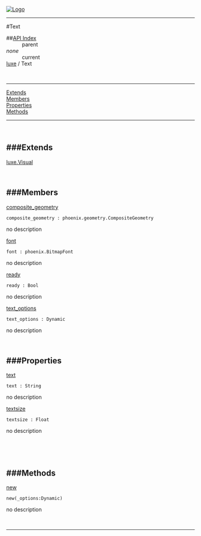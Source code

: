 
[![Logo](../../images/logo.png)](../../index.html)

---

#Text


##[API Index](../../api/index.html#luxe)   
&emsp;&emsp;&emsp;parent    
_none_   
&emsp;&emsp;&emsp;current    
[luxe](./) / Text

<br/>

---


[Extends](#Extends)   
[Members](#Members)   
[Properties](#Properties)   
[Methods](#Methods)   


---

&nbsp;   

<a class="lift" name="Extends" ></a>
###Extends   
---
<a class="lift" name="luxe.Visual" href="{{{rel_path}}}api/luxe/Visual.html">luxe.Visual</a>

&nbsp;   

<a class="lift" name="Members" ></a>
###Members   
---
<a class="lift" name="composite_geometry" href="#composite_geometry">composite_geometry</a>



`composite_geometry : phoenix.geometry.CompositeGeometry`

<span class="small_desc_flat"> no description </span>   

<a class="lift" name="font" href="#font">font</a>



`font : phoenix.BitmapFont`

<span class="small_desc_flat"> no description </span>   

<a class="lift" name="ready" href="#ready">ready</a>



`ready : Bool`

<span class="small_desc_flat"> no description </span>   

<a class="lift" name="text_options" href="#text_options">text_options</a>



`text_options : Dynamic`

<span class="small_desc_flat"> no description </span>   

&nbsp;   

<a class="lift" name="Properties" ></a>
###Properties   
---
<a class="lift" name="text" href="#text">text</a>



`text : String`

<span class="small_desc_flat"> no description </span>   

<a class="lift" name="textsize" href="#textsize">textsize</a>



`textsize : Float`

<span class="small_desc_flat"> no description </span>   

&nbsp;   

&nbsp;   

<a class="lift" name="Methods" ></a>
###Methods   
---
<a class="lift" name="new" href="#new">new</a>



`new(_options:Dynamic) `

<span class="small_desc_flat"> no description </span>   



&nbsp;
&nbsp;
&nbsp;

---  


&nbsp;   
&nbsp;   